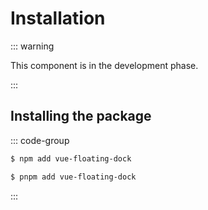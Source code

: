 # Installation

::: warning

This component is in the development phase.

:::

## Installing the package

::: code-group

```sh [npm]
$ npm add vue-floating-dock

```

```sh [pnpm]
$ pnpm add vue-floating-dock

```

:::
